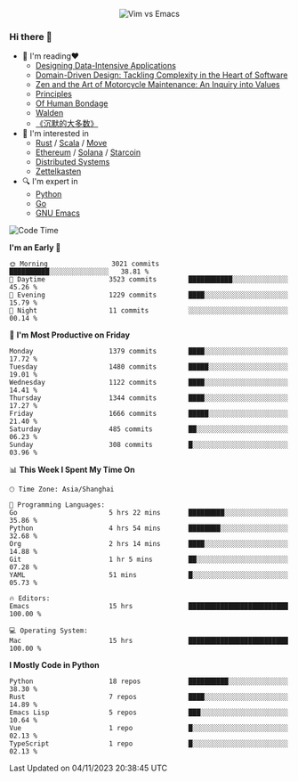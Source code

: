 <p align="center">
    <img src="https://gist.githubusercontent.com/coldnight/e696baffb094e71c96cb302118878eae/raw/40ea5053a6f66cc65f90f437e4173497da225958/banner.gif" alt="Vim vs Emacs" />
</p>

### Hi there 👋

- 📖 I'm reading❤️
    + [Designing Data-Intensive Applications](https://www.oreilly.com/library/view/designing-data-intensive-applications/9781491903063/)
    + [Domain-Driven Design: Tackling Complexity in the Heart of Software](https://www.dddcommunity.org/book/evans_2003/)
    + [Zen and the Art of Motorcycle Maintenance: An Inquiry into Values](https://en.wikipedia.org/wiki/Zen_and_the_Art_of_Motorcycle_Maintenance)
    + [Principles](https://www.principles.com/)
    + [Of Human Bondage](https://en.wikipedia.org/wiki/Of_Human_Bondage)
    + [Walden](https://en.wikipedia.org/wiki/Walden)
    + [《沉默的大多数》](https://en.wikipedia.org/wiki/Silent_majority)
- 🌱 I'm interested in
    + [Rust](https://www.rust-lang.org/) / [Scala](https://www.scala-lang.org/) / [Move](https://github.com/move-language/move/)
    + [Ethereum](https://ethereum.org/en/) / [Solana](https://solana.com/) / [Starcoin](https://github.com/starcoinorg/starcoin)
	+ [Distributed Systems](https://www.linuxzen.com/notes/topics/20200320174417_%E5%88%86%E5%B8%83%E5%BC%8F/)
	+ [Zettelkasten](https://www.linuxzen.com/notes/notes/20220120080920-slip_box/)
- 🔍 I'm expert in
    + [Python](https://www.python.org/)
    + [Go](https://go.dev/)
    + [GNU Emacs](https://www.gnu.org/software/emacs/)

<!--START_SECTION:waka-->
![Code Time](http://img.shields.io/badge/Code%20Time-2%2C460%20hrs%2030%20mins-blue)

**I'm an Early 🐤** 

```text
🌞 Morning                3021 commits        ██████████░░░░░░░░░░░░░░░   38.81 % 
🌆 Daytime                3523 commits        ███████████░░░░░░░░░░░░░░   45.26 % 
🌃 Evening                1229 commits        ████░░░░░░░░░░░░░░░░░░░░░   15.79 % 
🌙 Night                  11 commits          ░░░░░░░░░░░░░░░░░░░░░░░░░   00.14 % 
```
📅 **I'm Most Productive on Friday** 

```text
Monday                   1379 commits        ████░░░░░░░░░░░░░░░░░░░░░   17.72 % 
Tuesday                  1480 commits        █████░░░░░░░░░░░░░░░░░░░░   19.01 % 
Wednesday                1122 commits        ████░░░░░░░░░░░░░░░░░░░░░   14.41 % 
Thursday                 1344 commits        ████░░░░░░░░░░░░░░░░░░░░░   17.27 % 
Friday                   1666 commits        █████░░░░░░░░░░░░░░░░░░░░   21.40 % 
Saturday                 485 commits         ██░░░░░░░░░░░░░░░░░░░░░░░   06.23 % 
Sunday                   308 commits         █░░░░░░░░░░░░░░░░░░░░░░░░   03.96 % 
```


📊 **This Week I Spent My Time On** 

```text
🕑︎ Time Zone: Asia/Shanghai

💬 Programming Languages: 
Go                       5 hrs 22 mins       █████████░░░░░░░░░░░░░░░░   35.86 % 
Python                   4 hrs 54 mins       ████████░░░░░░░░░░░░░░░░░   32.68 % 
Org                      2 hrs 14 mins       ████░░░░░░░░░░░░░░░░░░░░░   14.88 % 
Git                      1 hr 5 mins         ██░░░░░░░░░░░░░░░░░░░░░░░   07.28 % 
YAML                     51 mins             █░░░░░░░░░░░░░░░░░░░░░░░░   05.73 % 

🔥 Editors: 
Emacs                    15 hrs              █████████████████████████   100.00 % 

💻 Operating System: 
Mac                      15 hrs              █████████████████████████   100.00 % 
```

**I Mostly Code in Python** 

```text
Python                   18 repos            ██████████░░░░░░░░░░░░░░░   38.30 % 
Rust                     7 repos             ████░░░░░░░░░░░░░░░░░░░░░   14.89 % 
Emacs Lisp               5 repos             ███░░░░░░░░░░░░░░░░░░░░░░   10.64 % 
Vue                      1 repo              █░░░░░░░░░░░░░░░░░░░░░░░░   02.13 % 
TypeScript               1 repo              █░░░░░░░░░░░░░░░░░░░░░░░░   02.13 % 
```




 Last Updated on 04/11/2023 20:38:45 UTC
<!--END_SECTION:waka-->
